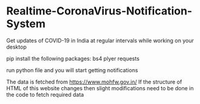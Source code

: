 # Realtime-CoronaVirus-Notification-System
Get updates of COVID-19 in India at regular intervals while working on your desktop

pip install the following packages: 
bs4
plyer
requests

run python file and you will start getting notifications

The data is fetched from https://www.mohfw.gov.in/  If the structure of HTML of this website changes then slight modifications need to be done in the code to fetch required data

